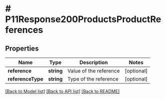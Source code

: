 # # P11Response200ProductsProductReferences

## Properties

Name | Type | Description | Notes
------------ | ------------- | ------------- | -------------
**reference** | **string** | Value of the reference | [optional]
**referenceType** | **string** | Type of the reference | [optional]

[[Back to Model list]](../../README.md#models) [[Back to API list]](../../README.md#endpoints) [[Back to README]](../../README.md)
